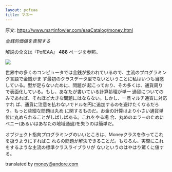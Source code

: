 ```yaml
---
layout: pofeaa
title: マネー
---
```


原文: <https://www.martinfowler.com/eaaCatalog/money.html>

*金銭的価値を表現する*

解説の全文は『PofEAA』 **488** ページを参照。

![](https://www.martinfowler.com/eaaCatalog/moneySketch.gif)

世界中の多くのコンピュータでは金銭が扱われているので、主流のプログラミング言語で金銭がま
ず最初のクラスデータ型でないということに私はいつも当惑している。型が足らないために、問題が
起こっており、その多くは、通貨周りで表面化している。もし、あなたが書いている計算処理が単一
通貨についてのみであれば、それほど大きな問題にはならない。しかし、一旦マルチ通貨に対応すれ
ば、通貨に注意を払わないでドルを円に追加するのを避けたくなるだろう。もっと些細な問題は丸め
に関するものだ。お金の計算はより小さい通貨単位に丸められることがしばしばある。これをやる場
合、丸めのエラーのためにペニー(あるいはあなたの地域通過)を失うのは簡単だ。

オブジェクト指向プログラミングのいいところは、Moneyクラスを作ってこれを扱うようにすればこ
れらの問題が解決できることだ。もちろん、実際にこれをするような主流の標準クラスライブラリが
ないというのはやはり驚くに値する。

translated by money@andore.com
